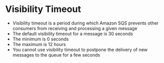 
# Visibility Timeout
- Visibility timeout is a period during which Amazon SQS prevents other consumers from receiving and processing a given 
  message
- The default visibility timeout for a message is 30 seconds
- The minimum is 0 seconds
- The maximum is 12 hours
- You cannot use visibility timeout to postpone the delivery of new messages to the queue for a few seconds